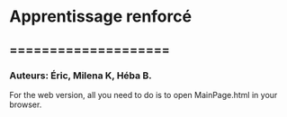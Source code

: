 # Apprentissage renforcé
## ====================
### Auteurs: Éric, Milena K, Héba B.

For the web version, all you need to do is to open MainPage.html in your browser.